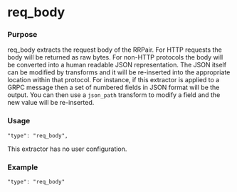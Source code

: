 # req_body

### Purpose

req_body extracts the request body of the RRPair. For HTTP requests the body will be returned as raw bytes. For non-HTTP protocols the body will be converted into a human readable JSON representation. The JSON itself can be modified by transforms and it will be re-inserted into the appropriate location within that protocol. For instance, if this extractor is applied to a GRPC message then a set of numbered fields in JSON format will be the output. You can then use a `json_path` transform to modify a field and the new value will be re-inserted.

### Usage

```
"type": "req_body",
```

This extractor has no user configuration.

### Example

```
"type": "req_body"
```
